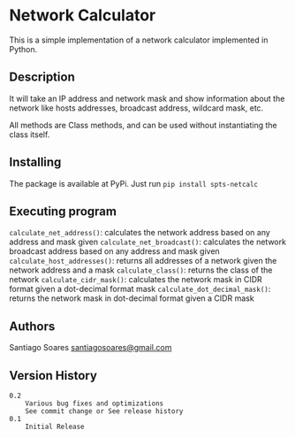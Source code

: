 # Network Calculator
This is a simple implementation of a network calculator implemented in Python.

## Description
It will take an IP address and network mask and show information about the network like hosts addresses, broadcast address, wildcard mask, etc.

All methods are Class methods, and can be used without instantiating the class itself.

## Installing
The package is available at PyPi. Just run `pip install spts-netcalc`

## Executing program

`calculate_net_address()`: calculates the network address based on any address and mask given
`calculate_net_broadcast()`: calculates the network broadcast address based on any address and mask given
`calculate_host_addresses()`: returns all addresses of a network given the network address and a mask
`calculate_class()`: returns the class of the network
`calculate_cidr_mask()`: calculates the network mask in CIDR format given a dot-decimal format mask
`calculate_dot_decimal_mask()`: returns the network mask in dot-decimal format given a CIDR mask

## Authors

Santiago Soares <santiagosoares@gmail.com>

## Version History

    0.2
        Various bug fixes and optimizations
        See commit change or See release history
    0.1
        Initial Release
